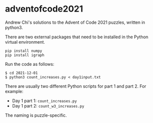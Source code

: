 # adventofcode2021

Andrew Chi's solutions to the Advent of Code 2021 puzzles, written in python3.

There are two external packages that need to be installed in the Python virtual environment.
```
pip install numpy
pip install igraph
```
Run the code as follows:
```
$ cd 2021-12-01
$ python3 count_increases.py < day1input.txt
```
There are usually two different Python scripts for part 1 and part 2.  For example:
* Day 1 part 1: `count_increases.py`
* Day 1 part 2: `count_w3_increases.py`

The naming is puzzle-specific.
